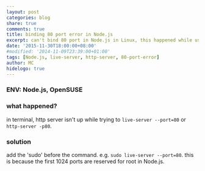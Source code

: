 ```yaml
---
layout: post
categories: blog
share: true
comments: true
title: binding 80 port error in Node.js
excerpt: can't bind 80 port in Node.js in Linux, this happened while using package 'live-server' or 'http-server'
date: '2015-11-30T18:00:00+08:00'
#modified: '2014-11-09T23:39:00+01:00'
tags: [Node.js, live-server, http-server, 80-port-error]
author: MC
hidelogo: true
---
```



### ENV: Node.js, OpenSUSE

### what happened?

in terminal, http server isn't up while trying to `live-server --port=80` or `http-server -p80`.

### solution

add the 'sudo' before the command. e.g. `sudo live-server --port=80`. this is because the first 1024 ports are reserved for root in Node.js.
